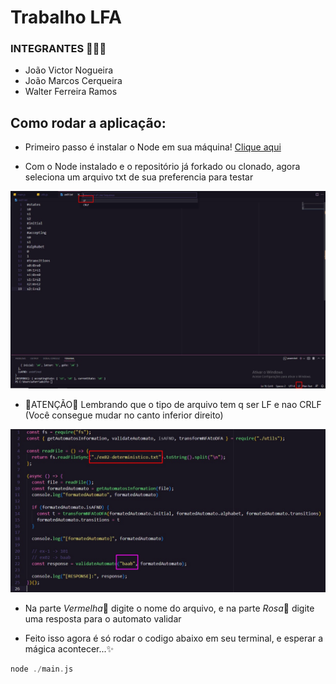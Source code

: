 # Trabalho LFA

### INTEGRANTES 🧑🧑🧑
- João Victor Nogueira
- João Marcos Cerqueira
- Walter Ferreira Ramos

## Como rodar a aplicação:
- Primeiro passo é instalar o Node em sua máquina! [Clique aqui](https://nodejs.org/en/download/)

- Com o Node instalado e o repositório já forkado ou clonado, agora seleciona um arquivo txt de sua preferencia para testar

<img src="https://github.com/joaovvn/lfa_trabalhopratico1_20222/blob/main/WhatsApp%20Image%202022-10-12%20at%2022.44.06.jpeg" width="1000">

- 🛑ATENÇÃO🛑 Lembrando que o tipo de arquivo tem q ser LF e nao CRLF (Você consegue mudar no canto inferior direito)

<img src="https://github.com/joaovvn/lfa_trabalhopratico1_20222/blob/main/WhatsApp%20Image%202022-10-12%20at%2022.35.01.jpeg" width="1000">

- Na parte *Vermelha*🔴 digite o nome do arquivo, e na parte *Rosa*🌺 digite uma resposta para o automato validar



- Feito isso agora é só rodar o codigo abaixo em seu terminal, e esperar a mágica acontecer...✨
~~~php
node ./main.js
~~~

